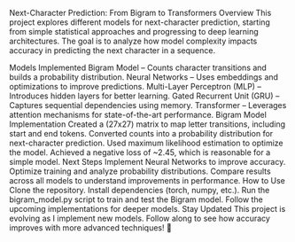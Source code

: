 Next-Character Prediction: From Bigram to Transformers
Overview
This project explores different models for next-character prediction, starting from simple statistical approaches and progressing to deep learning architectures. The goal is to analyze how model complexity impacts accuracy in predicting the next character in a sequence.

Models Implemented
Bigram Model – Counts character transitions and builds a probability distribution.
Neural Networks – Uses embeddings and optimizations to improve predictions.
Multi-Layer Perceptron (MLP) – Introduces hidden layers for better learning.
Gated Recurrent Unit (GRU) – Captures sequential dependencies using memory.
Transformer – Leverages attention mechanisms for state-of-the-art performance.
Bigram Model Implementation
Created a (27x27) matrix to map letter transitions, including start and end tokens.
Converted counts into a probability distribution for next-character prediction.
Used maximum likelihood estimation to optimize the model.
Achieved a negative loss of ~2.45, which is reasonable for a simple model.
Next Steps
Implement Neural Networks to improve accuracy.
Optimize training and analyze probability distributions.
Compare results across all models to understand improvements in performance.
How to Use
Clone the repository.
Install dependencies (torch, numpy, etc.).
Run the bigram_model.py script to train and test the Bigram model.
Follow the upcoming implementations for deeper models.
Stay Updated
This project is evolving as I implement new models. Follow along to see how accuracy improves with more advanced techniques! 🚀
